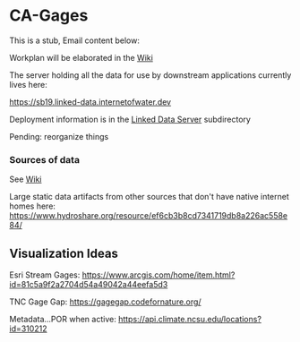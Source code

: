 # CA-Gages
This is a stub, Email content below:

Workplan will be elaborated in the [Wiki](https://github.com/internetofwater/CA-Gages/wiki)

The server holding all the data for use by downstream applications currently lives here:

https://sb19.linked-data.internetofwater.dev

Deployment information is in the [Linked Data Server](Linked%20Data%20Server) subdirectory

Pending: reorganize things


### Sources of data 
See [Wiki](https://github.com/internetofwater/CA-Gages/wiki/Resources-and-Links)

Large static data artifacts from other sources that don't have native internet homes here:
https://www.hydroshare.org/resource/ef6cb3b8cd7341719db8a226ac558e84/


## Visualization Ideas
Esri Stream Gages: https://www.arcgis.com/home/item.html?id=81c5a9f2a2704d54a49042a44eefa5d3

TNC Gage Gap: https://gagegap.codefornature.org/

Metadata...POR when active: https://api.climate.ncsu.edu/locations?id=310212
